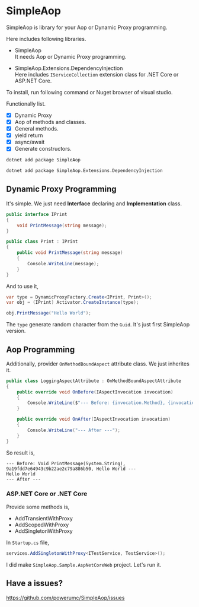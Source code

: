 # SimpleAop

SimpleAop is library for your Aop or Dynamic Proxy programming.

Here includes following libraries.
- SimpleAop  
  It needs Aop or Dynamic Proxy programming.
  
- SimpleAop.Extensions.DependencyInjection  
  Here includes `IServiceCollection` extension class for .NET Core or ASP.NET Core.


To install, run following command or Nuget browser of visual studio.

Functionally list.
- [x] Dynamic Proxy
- [x] Aop of methods and classes.
- [x] General methods.
- [x] yield return
- [x] async/await
- [x] Generate constructors.

```bash
dotnet add package SimpleAop
```

```bash
dotnet add package SimpleAop.Extensions.DependencyInjection
```

## Dynamic Proxy Programming

It's simple. We just need **Interface** declaring and **Implementation** class.

```csharp
public interface IPrint
{
    void PrintMessage(string message);
}

public class Print : IPrint
{
    public void PrintMessage(string message)
    {
        Console.WriteLine(message);
    }
}
```

And to use it,

```csharp
var type = DynamicProxyFactory.Create<IPrint, Print>();
var obj = (IPrint) Activator.CreateInstance(type);

obj.PrintMessage("Hello World");
```

The `type` generate random character from the `Guid`. It's just first SimpleAop version.

## Aop Programming

Additionally, provider `OnMethodBoundAspect` attribute class. We just inherites it.

```csharp
public class LoggingAspectAttribute : OnMethodBoundAspectAttribute
{
    public override void OnBefore(IAspectInvocation invocation)
    {
        Console.WriteLine($"--- Before: {invocation.Method}, {invocation.Object}, {string.Join(",", invocation.Parameters)} ---");
    }

    public override void OnAfter(IAspectInvocation invocation)
    {
        Console.WriteLine("--- After ---");
    }
}
``` 

So result is,

```
--- Before: Void PrintMessage(System.String), 9a19fdd7e64943c9b22ae2c79a886b50, Hello World ---
Hello World
--- After ---
```

### ASP.NET Core or .NET Core

Provide some methods is,

- AddTransientWithProxy
- AddScopedWithProxy
- AddSingletonWithProxy

In `Startup.cs` file,

```csharp
services.AddSingletonWithProxy<ITestService, TestService>();
```

I did make `SimpleAop.Sample.AspNetCoreWeb` project. Let's run it.


## Have a issues?

https://github.com/powerumc/SimpleAop/issues